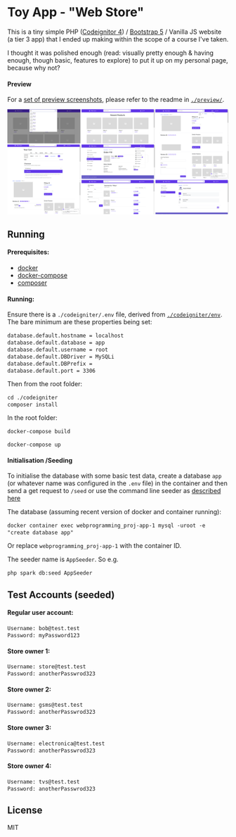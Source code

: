 # Toy App - "Web Store"

This is a tiny simple PHP ([Codeignitor 4](https://github.com/codeigniter4/CodeIgniter4)) / [Bootstrap 5](https://getbootstrap.com/docs/5.0/components/navbar/) / Vanilla JS website (a tier 3 app) that I ended up making within the scope of a course I've taken. 

I thought it was polished enough (read: visually pretty enough & having enough, though basic, features to explore) to put it up on my personal page, because why not? 



#### Preview 

For a [set of preview screenshots](./preview/), please refer to the readme in [`./preview/`](./preview/).

[![Preview Image Set](./preview/p-all.png)](./preview/)

## Running

#### Prerequisites:
- [docker](https://docs.docker.com/)
- [docker-compose](https://docs.docker.com/compose/install/)
- [composer](https://getcomposer.org/download/)


#### Running:

Ensure there is a `./codeigniter/.env` file, derived from [`./codeigniter/env`](./codeigniter/env).
The bare minimum are these properties being set:

```
database.default.hostname = localhost
database.default.database = app
database.default.username = root
database.default.DBDriver = MySQLi
database.default.DBPrefix =
database.default.port = 3306
```

Then from the root folder:

```
cd ./codeigniter
composer install
```

In the root folder:

```
docker-compose build
```

```
docker-compose up
```

#### Initialisation /Seeding

To initialise the database with some basic test data, create a database `app` (or whatever name was configured in the `.env` file) in the container and then send a get request to `/seed`
or use the command line seeder as [described here](https://codeigniter4.github.io/CodeIgniter4/dbmgmt/seeds.html#command-line-seeding)

The database (assuming recent version of docker and container running):

```
docker container exec webprogramming_proj-app-1 mysql -uroot -e "create database app"
```
Or replace `webprogramming_proj-app-1` with the container ID.


The seeder name is `AppSeeder`. So e.g.
```
php spark db:seed AppSeeder
```

## Test Accounts (seeded)

#### Regular user account:
```
Username: bob@test.test
Password: myPassword123
```

#### Store owner 1:
```
Username: store@test.test
Password: anotherPasswrod323
```

#### Store owner 2:
```
Username: gsms@test.test
Password: anotherPasswrod323
```

#### Store owner 3:
```
Username: electronica@test.test
Password: anotherPasswrod323
```

#### Store owner 4:
```
Username: tvs@test.test
Password: anotherPasswrod323
```


## License

MIT